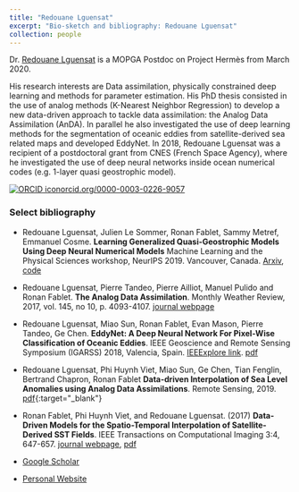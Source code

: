 ```yaml
---
title: "Redouane Lguensat"
excerpt: "Bio-sketch and bibliography: Redouane Lguensat"
collection: people
---
```


Dr. [Redouane Lguensat](https://redouanelg.github.io) is a MOPGA Postdoc on Project Hermès from March 2020.

His research interests are Data assimilation, physically constrained deep learning and methods for parameter estimation. His PhD thesis consisted in the use of analog methods (K-Nearest Neighbor Regression) to develop a new data-driven approach to tackle data assimilation: the Analog Data Assimilation (AnDA). In parallel he also investigated the use of deep learning methods for the segmentation of oceanic eddies from satellite-derived sea related maps and developed EddyNet. In 2018, Redouane Lguensat was a recipient of a postdoctoral grant from CNES (French Space Agency), where he investigated the use of deep neural networks inside ocean numerical codes (e.g. 1-layer quasi geostrophic model). 

<div><a style="vertical-align: top" href="https://orcid.org/0000-0003-0226-9057" target="orcid.widget" rel="noopener noreferrer"><img src="https://orcid.org/sites/default/files/images/orcid_16x16.png" alt="ORCID icon" />orcid.org/0000-0003-0226-9057</a></div>

<h3>Select bibliography</h3>

* Redouane Lguensat, Julien Le Sommer, Ronan Fablet, Sammy Metref, Emmanuel Cosme. **Learning Generalized Quasi-Geostrophic Models Using Deep Neural Numerical Models** Machine Learning and the Physical Sciences workshop, NeurIPS 2019. Vancouver, Canada. [Arxiv](https://arxiv.org/abs/1911.08856), [code](https://github.com/redouanelg/qgsw-DI/tree/master/QGNET)
* Redouane Lguensat, Pierre Tandeo, Pierre Ailliot, Manuel Pulido and Ronan Fablet. **The Analog Data Assimilation**. Monthly Weather Review, 2017, vol. 145, no 10, p. 4093-4107. [journal webpage](http://journals.ametsoc.org/doi/abs/10.1175/MWR-D-16-0441.1)
* Redouane Lguensat, Miao Sun, Ronan Fablet, Evan Mason, Pierre Tandeo, Ge Chen. **EddyNet: A Deep Neural Network For Pixel-Wise Classification of Oceanic Eddies**. IEEE Geoscience and Remote Sensing Symposium (IGARSS) 2018, Valencia, Spain. [IEEExplore link](https://ieeexplore.ieee.org/document/8518411). [pdf](https://arxiv.org/abs/1711.03954)
* Redouane Lguensat, Phi Huynh Viet, Miao Sun, Ge Chen, Tian Fenglin, Bertrand Chapron, Ronan Fablet **Data-driven Interpolation of Sea Level Anomalies using Analog Data Assimilations**. Remote Sensing, 2019. [pdf](https://hal.archives-ouvertes.fr/hal-01609851){:target="_blank"}
* Ronan Fablet, Phi Huynh Viet, and Redouane Lguensat. (2017) **Data-Driven Models for the Spatio-Temporal Interpolation of Satellite-Derived SST Fields**. IEEE Transactions on Computational Imaging 3:4, 647-657. [journal webpage](http://ieeexplore.ieee.org/document/8025578/), [pdf](https://www.researchgate.net/publication/319474901_Data-driven_Models_for_the_Spatio-Temporal_Interpolation_of_satellite-derived_SST_Fields)

* [Google Scholar](https://scholar.google.com/citations?user=DuiyaQoAAAAJ)
* [Personal Website](https://redouanelg.github.io)
